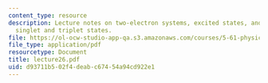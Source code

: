 ```yaml
---
content_type: resource
description: Lecture notes on two-electron systems, excited states, and energies of
  singlet and triplet states.
file: https://ol-ocw-studio-app-qa.s3.amazonaws.com/courses/5-61-physical-chemistry-fall-2007/d93711b502f4deabc67454a94cd922e1_lecture26.pdf
file_type: application/pdf
resourcetype: Document
title: lecture26.pdf
uid: d93711b5-02f4-deab-c674-54a94cd922e1
---
```

